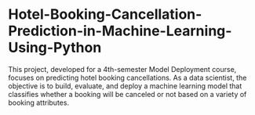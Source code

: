 # Hotel-Booking-Cancellation-Prediction-in-Machine-Learning-Using-Python
This project, developed for a 4th-semester Model Deployment course, focuses on predicting hotel booking cancellations. As a data scientist, the objective is to build, evaluate, and deploy a machine learning model that classifies whether a booking will be canceled or not based on a variety of booking attributes.

